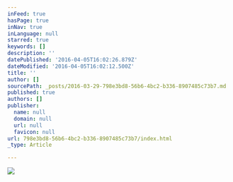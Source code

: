 ```yaml
---
inFeed: true
hasPage: true
inNav: true
inLanguage: null
starred: true
keywords: []
description: ''
datePublished: '2016-04-05T16:02:26.879Z'
dateModified: '2016-04-05T16:02:12.500Z'
title: ''
author: []
sourcePath: _posts/2016-03-29-798e3bd8-56b6-4bc2-b336-8907485c73b7.md
published: true
authors: []
publisher:
  name: null
  domain: null
  url: null
  favicon: null
url: 798e3bd8-56b6-4bc2-b336-8907485c73b7/index.html
_type: Article

---
```

![](https://the-grid-user-content.s3-us-west-2.amazonaws.com/b436ffae-208a-45f8-9e9a-b5c62bfb3e52.png)
